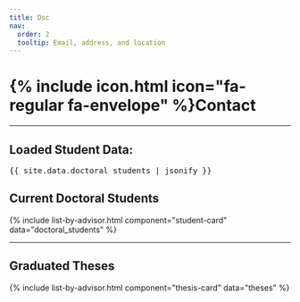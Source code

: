 ```yaml
---
title: Dsc
nav:
  order: 2
  tooltip: Email, address, and location
---
```

# {% include icon.html icon="fa-regular fa-envelope" %}Contact

---


<h2>Loaded Student Data:</h2>
<pre>{{ site.data.doctoral_students | jsonify }}</pre>


## Current Doctoral Students

{% include list-by-advisor.html component="student-card" data="doctoral_students" %}

---

## Graduated Theses

{% include list-by-advisor.html component="thesis-card" data="theses" %}
